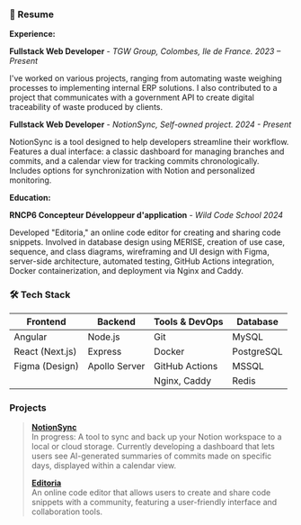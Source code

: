 ### 📝 Resume

**Experience:**

 **Fullstack Web Developer** - _TGW Group, Colombes, Ile de France. 
  2023 – Present_
  
  I've worked on various projects, ranging from automating waste weighing processes to implementing internal ERP solutions. 
I also contributed to a project that communicates with a government API to create digital traceability of waste produced by clients.

 **Fullstack Web Developer** - _NotionSync, Self-owned project.
2024 - Present_

NotionSync is a tool designed to help developers streamline their workflow.
Features a dual interface: a classic dashboard for managing branches and commits, and a calendar view for tracking commits chronologically.
Includes options for synchronization with Notion and personalized monitoring.

**Education:**

 **RNCP6 Concepteur Développeur d'application** - _Wild Code School 2024_

   Developed "Editoria," an online code editor for creating and sharing code snippets. Involved in database design using MERISE, creation of use case, sequence, and class diagrams, wireframing and UI design with Figma, server-side architecture, automated testing, GitHub Actions integration, Docker containerization, and deployment via Nginx and Caddy.

  
### 🛠 Tech Stack

| Frontend       | Backend           | Tools & DevOps      | Database        |
| -------------- | ----------------- | ------------------- | --------------- |
| Angular        | Node.js           | Git                 | MySQL           |
| React (Next.js)| Express           | Docker              | PostgreSQL      |
| Figma (Design) | Apollo Server     | GitHub Actions      | MSSQL           |
|                |                   | Nginx, Caddy        | Redis           |



### Projects
> 
> **[NotionSync](https://github.com/Omcci/NotionSync)**  
> In progress: A tool to sync and back up your Notion workspace to a local or cloud storage. Currently developing a dashboard that lets users see AI-generated summaries of commits made on specific days, displayed within a calendar view.
> 
> **[Editoria](https://editoria.0923-orange-3.wns.wilders.dev/)**  
> An online code editor that allows users to create and share code snippets with a community, featuring a user-friendly interface and collaboration tools.
